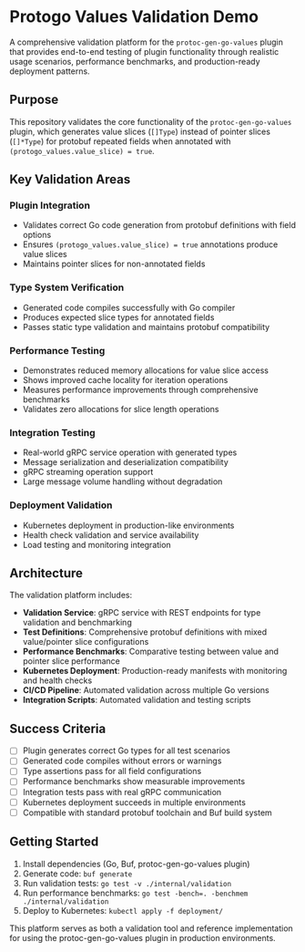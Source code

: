 # Protogo Values Validation Demo

A comprehensive validation platform for the `protoc-gen-go-values` plugin that provides end-to-end testing of plugin functionality through realistic usage scenarios, performance benchmarks, and production-ready deployment patterns.

## Purpose

This repository validates the core functionality of the `protoc-gen-go-values` plugin, which generates value slices (`[]Type`) instead of pointer slices (`[]*Type`) for protobuf repeated fields when annotated with `(protogo_values.value_slice) = true`.

## Key Validation Areas

### Plugin Integration
- Validates correct Go code generation from protobuf definitions with field options
- Ensures `(protogo_values.value_slice) = true` annotations produce value slices
- Maintains pointer slices for non-annotated fields

### Type System Verification
- Generated code compiles successfully with Go compiler
- Produces expected slice types for annotated fields
- Passes static type validation and maintains protobuf compatibility

### Performance Testing
- Demonstrates reduced memory allocations for value slice access
- Shows improved cache locality for iteration operations
- Measures performance improvements through comprehensive benchmarks
- Validates zero allocations for slice length operations

### Integration Testing
- Real-world gRPC service operation with generated types
- Message serialization and deserialization compatibility
- gRPC streaming operation support
- Large message volume handling without degradation

### Deployment Validation
- Kubernetes deployment in production-like environments
- Health check validation and service availability
- Load testing and monitoring integration

## Architecture

The validation platform includes:

- **Validation Service**: gRPC service with REST endpoints for type validation and benchmarking
- **Test Definitions**: Comprehensive protobuf definitions with mixed value/pointer slice configurations
- **Performance Benchmarks**: Comparative testing between value and pointer slice performance
- **Kubernetes Deployment**: Production-ready manifests with monitoring and health checks
- **CI/CD Pipeline**: Automated validation across multiple Go versions
- **Integration Scripts**: Automated validation and testing scripts

## Success Criteria

- [ ] Plugin generates correct Go types for all test scenarios
- [ ] Generated code compiles without errors or warnings
- [ ] Type assertions pass for all field configurations
- [ ] Performance benchmarks show measurable improvements
- [ ] Integration tests pass with real gRPC communication
- [ ] Kubernetes deployment succeeds in multiple environments
- [ ] Compatible with standard protobuf toolchain and Buf build system

## Getting Started

1. Install dependencies (Go, Buf, protoc-gen-go-values plugin)
2. Generate code: `buf generate`
3. Run validation tests: `go test -v ./internal/validation`
4. Run performance benchmarks: `go test -bench=. -benchmem ./internal/validation`
5. Deploy to Kubernetes: `kubectl apply -f deployment/`

This platform serves as both a validation tool and reference implementation for using the protoc-gen-go-values plugin in production environments.